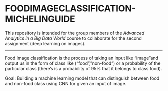 # FOODIMAGECLASSIFICATION-MICHELINGUIDE

This repository is intended for the group members of the *Advanced Analytics in a Big Data World* course to collaborate for the second assignment (deep learning on images).

---

Food Image classification is the process of taking an input like “image”and output us in the form of class like (“food”,”non-food”) or a probability of the particular class (there’s is a probability of 95% that it belongs to class food).


Goal: Building a machine learning model that can distinguish between food and non-food class using CNN for given an input of image.
